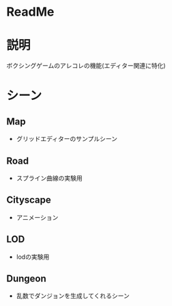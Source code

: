 # ReadMe

# 説明
ボクシングゲームのアレコレの機能(エディター関連に特化)

# シーン
## Map
- グリッドエディターのサンプルシーン
## Road
- スプライン曲線の実験用
## Cityscape
- アニメーション
## LOD
- lodの実験用
## Dungeon
- 乱数でダンジョンを生成してくれるシーン
